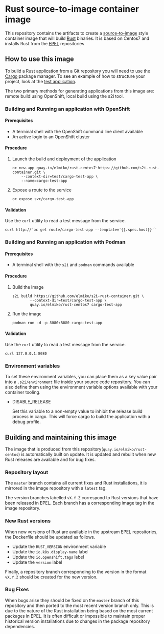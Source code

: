 # Rust source-to-image container image

This repository contains the artifacts to create a
[source-to-image](https://github.com/openshift/source-to-image) style
container image that will build [Rust](https://www.rust-lang.org/) binaries.
It is based on Centos7 and installs Rust from the
[EPEL](https://fedoraproject.org/wiki/EPEL) repositories.

## How to use this image

To build a Rust application from a Git repository you will need to use
the [Cargo](https://doc.rust-lang.org/cargo/index.html) package manager. To
see an example of how to structure your project, look at the
[test application](test/cargo-test-app).

The two primary methods for generating applications from this image are:
remote build using OpenShift, local build using the s2i tool.

### Building and Running an application with OpenShift

#### Prerequisites

* A terminal shell with the OpenShift command line client available
* An active login to an OpenShift cluster

#### Procedure

1. Launch the build and deployment of the application
   ```
   oc new-app quay.io/elmiko/rust-centos7~https://github.com/s2i-rust-container.git \
       --context-dir=test/cargo-test-app \
       --name=cargo-test-app
   ```
1. Expose a route to the service
   ```
   oc expose svc/cargo-test-app
   ```

#### Validation

Use the `curl` utility to read a test message from the service.

```
curl http://`oc get route/cargo-test-app --template='{{.spec.host}}'`
```

### Building and Running an application with Podman

#### Prerequisites

* A terminal shell with the `s2i` and `podman` commands available

#### Procedure

1. Build the image
   ```
   s2i build https://github.com/elmiko/s2i-rust-container.git \
           --context-dir=test/cargo-test-app \
           quay.io/elmiko/rust-centos7 cargo-test-app
   ```
1. Run the image
   ```
   podman run -d -p 8080:8080 cargo-test-app
   ```

#### Validation

Use the `curl` utility to read a test message from the service.

```
curl 127.0.0.1:8080
```

### Environment variables

To set these environment variables, you can place them as a key value pair
into a `.s2i/environment` file inside your source code repository. You can
also define them using the environment variable options available with your
container tooling.

* DISABLE_RELEASE

  Set this variable to a non-empty value to inhibit the release build process
  in cargo. This will force cargo to build the application with a debug
  profile.


## Building and maintaining this image

The image that is produced from this repository(`quay.io/elmiko/rust-centos`)
is automatically built on update. It is updated and rebuilt when new Rust
releases are available and for bug fixes.

### Repository layout

The `master` branch contains all current fixes and Rust installations, it is
mirrored in the image repository with a `latest` tag.

The version branches labelled `vX.Y.Z` correspond to Rust versions that have
been released in EPEL. Each branch has a corresponding image tag in the
image repository.

### New Rust versions

When new versions of Rust are available in the upstream EPEL repositories, the
Dockerfile should be updated as follows.

* Update the `RUST_VERSION` environment variable
* Update the `io.k8s.display-name` label
* Update the `io.openshift.tags` label
* Update the `version` label

Finally, a repository branch corresponding to the version in the format
`vX.Y.Z` should be created for the new version.

### Bug Fixes

When bugs arise they should be fixed on the `master` branch of this repository
and then ported to the most recent version branch only. This is due to the
nature of the Rust installation being based on the most current packages in
EPEL. It is often difficult or impossible to maintain proper historical version
installations due to changes in the package repository dependencies.
